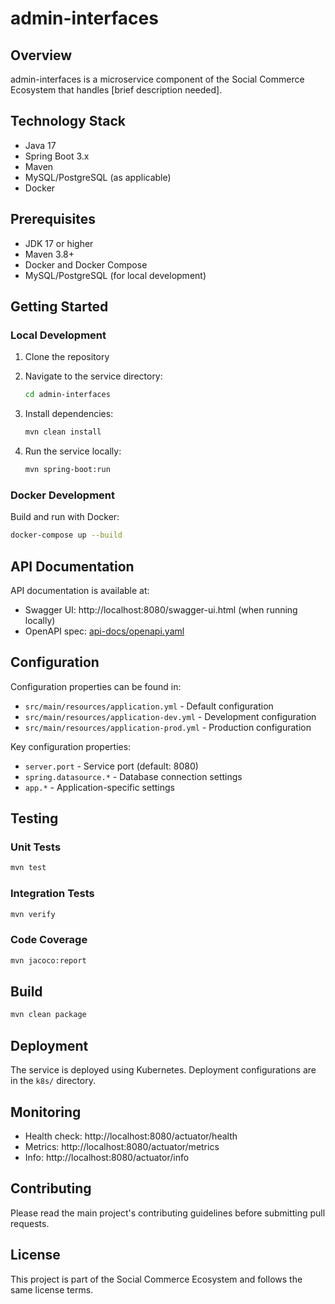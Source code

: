 # admin-interfaces

## Overview
admin-interfaces is a microservice component of the Social Commerce Ecosystem that handles [brief description needed].

## Technology Stack
- Java 17
- Spring Boot 3.x
- Maven
- MySQL/PostgreSQL (as applicable)
- Docker

## Prerequisites
- JDK 17 or higher
- Maven 3.8+
- Docker and Docker Compose
- MySQL/PostgreSQL (for local development)

## Getting Started

### Local Development
1. Clone the repository
2. Navigate to the service directory:
   ```bash
   cd admin-interfaces
   ```

3. Install dependencies:
   ```bash
   mvn clean install
   ```

4. Run the service locally:
   ```bash
   mvn spring-boot:run
   ```

### Docker Development
Build and run with Docker:
```bash
docker-compose up --build
```

## API Documentation
API documentation is available at:
- Swagger UI: http://localhost:8080/swagger-ui.html (when running locally)
- OpenAPI spec: [api-docs/openapi.yaml](api-docs/openapi.yaml)

## Configuration
Configuration properties can be found in:
- `src/main/resources/application.yml` - Default configuration
- `src/main/resources/application-dev.yml` - Development configuration
- `src/main/resources/application-prod.yml` - Production configuration

Key configuration properties:
- `server.port` - Service port (default: 8080)
- `spring.datasource.*` - Database connection settings
- `app.*` - Application-specific settings

## Testing

### Unit Tests
```bash
mvn test
```

### Integration Tests
```bash
mvn verify
```

### Code Coverage
```bash
mvn jacoco:report
```

## Build
```bash
mvn clean package
```

## Deployment
The service is deployed using Kubernetes. Deployment configurations are in the `k8s/` directory.

## Monitoring
- Health check: http://localhost:8080/actuator/health
- Metrics: http://localhost:8080/actuator/metrics
- Info: http://localhost:8080/actuator/info

## Contributing
Please read the main project's contributing guidelines before submitting pull requests.

## License
This project is part of the Social Commerce Ecosystem and follows the same license terms.

